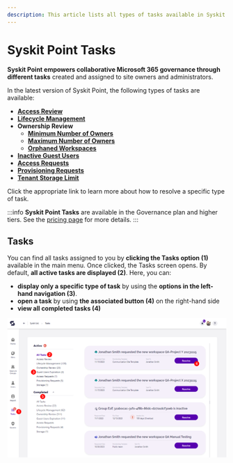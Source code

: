 ```yaml
---
description: This article lists all types of tasks available in Syskit Point.
---
```


# Syskit Point Tasks

**Syskit Point empowers collaborative Microsoft 365 governance through different tasks** created and assigned to site owners and administrators.

In the latest version of Syskit Point, the following types of tasks are available:

* [**Access Review**](../point-collaborators/resolve-governance-tasks/access-review.md)
* [**Lifecycle Management**](../point-collaborators/resolve-governance-tasks/lifecycle-management.md)
* **Ownership Review**
    * [**Minimum Number of Owners**](../point-collaborators/resolve-governance-tasks/minimum-number-of-owners.md)
    * [**Maximum Number of Owners**](../point-collaborators/resolve-governance-tasks/maximum-number-of-owners.md)
    * [**Orphaned Workspaces**](../point-collaborators/resolve-governance-tasks/orphaned-resources.md)
* [**Inactive Guest Users**](../point-collaborators/resolve-governance-tasks/guest-users-expiration.md)
* [**Access Requests**](../governance-and-automation/access-requests/approval-process.md)
* [**Provisioning Requests**](../governance-and-automation/provisioning/approve-reject-requests.md)
* [**Tenant Storage Limit**](../point-collaborators/resolve-governance-tasks/tenant-storage-limit.md)

Click the appropriate link to learn more about how to resolve a specific type of task.

:::info
**Syskit Point Tasks** are available in the Governance plan and higher tiers. See the [pricing page](https://www.syskit.com/products/point/pricing/) for more details.
:::

## Tasks

You can find all tasks assigned to you by **clicking the Tasks option (1)** available in the main menu.
Once clicked, the Tasks screen opens.
By default, **all active tasks are displayed \(2\)**. Here, you can:
* **display only a specific type of task** by using the **options in the left-hand navigation \(3\)**.
* **open a task** by using **the associated button \(4\)** on the right-hand side
* **view all completed tasks \(4\)**

![Tasks screen](../../static/img/syskit-point-tasks.png)

